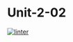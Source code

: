 # Unit-2-02
[![linter](https://github.com/Samir-Allaham/Unit-2-02/workflows/linter/badge.svg)](https://github.com/marketplace/actions/super-linter)
